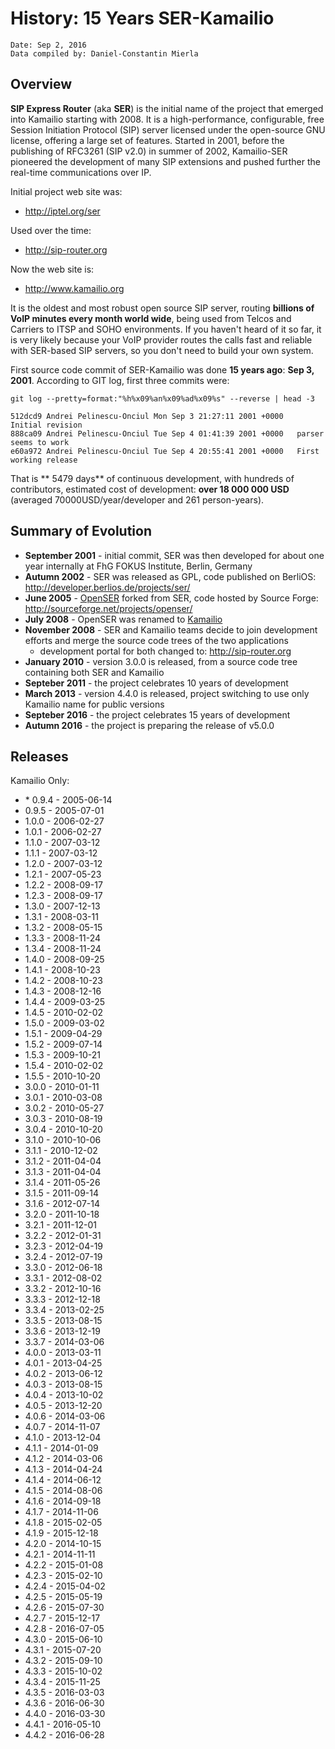 # History: 15 Years SER-Kamailio

    Date: Sep 2, 2016
    Data compiled by: Daniel-Constantin Mierla

## Overview

**SIP Express Router** (aka **SER**) is the initial name of the project
that emerged into Kamailio starting with 2008. It is a high-performance,
configurable, free Session Initiation Protocol (SIP) server licensed
under the open-source GNU license, offering a large set of features.
Started in 2001, before the publishing of RFC3261 (SIP v2.0) in summer
of 2002, Kamailio-SER pioneered the development of many SIP extensions
and pushed further the real-time communications over IP.

Initial project web site was:

-   <http://iptel.org/ser>

Used over the time:

-   <http://sip-router.org>

Now the web site is:

-   <http://www.kamailio.org>

It is the oldest and most robust open source SIP server, routing
**billions of VoIP minutes every month world wide**, being used from
Telcos and Carriers to ITSP and SOHO environments. If you haven't heard
of it so far, it is very likely because your VoIP provider routes the
calls fast and reliable with SER-based SIP servers, so you don't need to
build your own system.

First source code commit of SER-Kamailio was done **15 years ago**:
**Sep 3, 2001**. According to GIT log, first three commits were:

    git log --pretty=format:"%h%x09%an%x09%ad%x09%s" --reverse | head -3

    512dcd9 Andrei Pelinescu-Onciul Mon Sep 3 21:27:11 2001 +0000   Initial revision
    888ca09 Andrei Pelinescu-Onciul Tue Sep 4 01:41:39 2001 +0000   parser seems to work
    e60a972 Andrei Pelinescu-Onciul Tue Sep 4 20:55:41 2001 +0000   First working release

That is \*\* 5479 days\*\* of continuous development, with hundreds of
contributors, estimated cost of development: **over 18 000 000 USD**
(averaged 70000USD/year/developer and 261 person-years).

## Summary of Evolution

-   **September 2001** - initial commit, SER was then developed for
    about one year internally at FhG FOKUS Institute, Berlin, Germany
-   **Autumn 2002** - SER was released as GPL, code published on
    BerliOS: <http://developer.berlios.de/projects/ser/>
-   **June 2005** - [OpenSER](http://www.openser-project.org) forked
    from SER, code hosted by Source Forge:
    <http://sourceforge.net/projects/openser/>
-   **July 2008** - OpenSER was renamed to
    [Kamailio](http://www.kamailio.org)
-   **November 2008** - SER and Kamailio teams decide to join
    development efforts and merge the source code trees of the two
    applications
    -   development portal for both changed to: <http://sip-router.org>
-   **January 2010** - version 3.0.0 is released, from a source code
    tree containing both SER and Kamailio
-   **Septeber 2011** - the project celebrates 10 years of development
-   **March 2013** - version 4.4.0 is released, project switching to use
    only Kamailio name for public versions
-   **Septeber 2016** - the project celebrates 15 years of development
-   **Autumn 2016** - the project is preparing the release of v5.0.0

## Releases

Kamailio Only:

-   \* 0.9.4 - 2005-06-14
-   0.9.5 - 2005-07-01
-   1.0.0 - 2006-02-27
-   1.0.1 - 2006-02-27
-   1.1.0 - 2007-03-12
-   1.1.1 - 2007-03-12
-   1.2.0 - 2007-03-12
-   1.2.1 - 2007-05-23
-   1.2.2 - 2008-09-17
-   1.2.3 - 2008-09-17
-   1.3.0 - 2007-12-13
-   1.3.1 - 2008-03-11
-   1.3.2 - 2008-05-15
-   1.3.3 - 2008-11-24
-   1.3.4 - 2008-11-24
-   1.4.0 - 2008-09-25
-   1.4.1 - 2008-10-23
-   1.4.2 - 2008-10-23
-   1.4.3 - 2008-12-16
-   1.4.4 - 2009-03-25
-   1.4.5 - 2010-02-02
-   1.5.0 - 2009-03-02
-   1.5.1 - 2009-04-29
-   1.5.2 - 2009-07-14
-   1.5.3 - 2009-10-21
-   1.5.4 - 2010-02-02
-   1.5.5 - 2010-10-20
-   3.0.0 - 2010-01-11
-   3.0.1 - 2010-03-08
-   3.0.2 - 2010-05-27
-   3.0.3 - 2010-08-19
-   3.0.4 - 2010-10-20
-   3.1.0 - 2010-10-06
-   3.1.1 - 2010-12-02
-   3.1.2 - 2011-04-04
-   3.1.3 - 2011-04-04
-   3.1.4 - 2011-05-26
-   3.1.5 - 2011-09-14
-   3.1.6 - 2012-07-14
-   3.2.0 - 2011-10-18
-   3.2.1 - 2011-12-01
-   3.2.2 - 2012-01-31
-   3.2.3 - 2012-04-19
-   3.2.4 - 2012-07-19
-   3.3.0 - 2012-06-18
-   3.3.1 - 2012-08-02
-   3.3.2 - 2012-10-16
-   3.3.3 - 2012-12-18
-   3.3.4 - 2013-02-25
-   3.3.5 - 2013-08-15
-   3.3.6 - 2013-12-19
-   3.3.7 - 2014-03-06
-   4.0.0 - 2013-03-11
-   4.0.1 - 2013-04-25
-   4.0.2 - 2013-06-12
-   4.0.3 - 2013-08-15
-   4.0.4 - 2013-10-02
-   4.0.5 - 2013-12-20
-   4.0.6 - 2014-03-06
-   4.0.7 - 2014-11-07
-   4.1.0 - 2013-12-04
-   4.1.1 - 2014-01-09
-   4.1.2 - 2014-03-06
-   4.1.3 - 2014-04-24
-   4.1.4 - 2014-06-12
-   4.1.5 - 2014-08-06
-   4.1.6 - 2014-09-18
-   4.1.7 - 2014-11-06
-   4.1.8 - 2015-02-05
-   4.1.9 - 2015-12-18
-   4.2.0 - 2014-10-15
-   4.2.1 - 2014-11-11
-   4.2.2 - 2015-01-08
-   4.2.3 - 2015-02-10
-   4.2.4 - 2015-04-02
-   4.2.5 - 2015-05-19
-   4.2.6 - 2015-07-30
-   4.2.7 - 2015-12-17
-   4.2.8 - 2016-07-05
-   4.3.0 - 2015-06-10
-   4.3.1 - 2015-07-20
-   4.3.2 - 2015-09-10
-   4.3.3 - 2015-10-02
-   4.3.4 - 2015-11-25
-   4.3.5 - 2016-03-03
-   4.3.6 - 2016-06-30
-   4.4.0 - 2016-03-30
-   4.4.1 - 2016-05-10
-   4.4.2 - 2016-06-28
